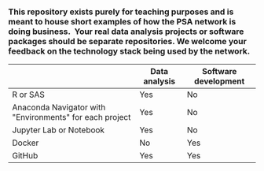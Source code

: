 ### This repository exists purely for teaching purposes and is meant to house short examples of how the PSA network is doing business.  Your real data analysis projects or software packages should be separate repositories.  We welcome your feedback on the technology stack being used by the network.

|                                                         | Data analysis | Software development |
|---------------------------------------------------------|---------------|----------------------|
| R or SAS                                                | Yes           | No                   |
| Anaconda Navigator with "Environments" for each project | Yes           | No                   |
| Jupyter Lab or Notebook                                 | Yes           | No                   |
| Docker                                                  | No            | Yes                  |
| GitHub                                                  | Yes           | Yes                  |
